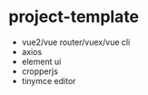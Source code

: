 # project-template

- vue2/vue router/vuex/vue cli
- axios
- element ui
- cropperjs
- tinymce editor
